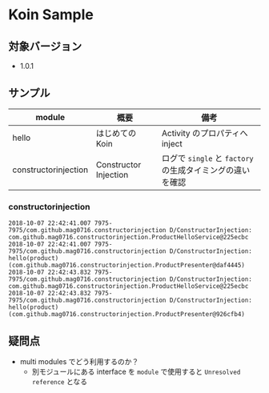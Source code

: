 # Koin Sample

## 対象バージョン

* 1.0.1

## サンプル

| module | 概要 | 備考 |
| - | - | - |
| hello | はじめての Koin | Activity のプロパティへ inject |
| constructorinjection | Constructor Injection | ログで `single` と `factory` の生成タイミングの違いを確認 |

### constructorinjection

```
2018-10-07 22:42:41.007 7975-7975/com.github.mag0716.constructorinjection D/ConstructorInjection: com.github.mag0716.constructorinjection.ProductHelloService@225ecbc
2018-10-07 22:42:41.007 7975-7975/com.github.mag0716.constructorinjection D/ConstructorInjection: hello(product)(com.github.mag0716.constructorinjection.ProductPresenter@daf4445)
2018-10-07 22:42:43.832 7975-7975/com.github.mag0716.constructorinjection D/ConstructorInjection: com.github.mag0716.constructorinjection.ProductHelloService@225ecbc
2018-10-07 22:42:43.832 7975-7975/com.github.mag0716.constructorinjection D/ConstructorInjection: hello(product)(com.github.mag0716.constructorinjection.ProductPresenter@926cfb4)

```

## 疑問点

* multi modules でどう利用するのか？
  * 別モジュールにある interface を `module` で使用すると `Unresolved reference` となる
